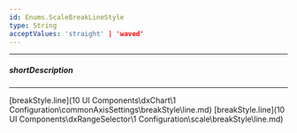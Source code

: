 ```yaml
---
id: Enums.ScaleBreakLineStyle
type: String
acceptValues: 'straight' | 'waved'
---
```

---
##### shortDescription
<!-- Description goes here -->

---
<!-- Description goes here -->
[breakStyle.line](10 UI Components\dxChart\1 Configuration\commonAxisSettings\breakStyle\line.md)
[breakStyle.line](10 UI Components\dxRangeSelector\1 Configuration\scale\breakStyle\line.md)